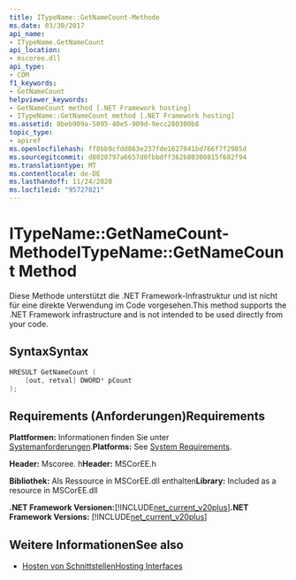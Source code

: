 ```yaml
---
title: ITypeName::GetNameCount-Methode
ms.date: 03/30/2017
api_name:
- ITypeName.GetNameCount
api_location:
- mscoree.dll
api_type:
- COM
f1_keywords:
- GetNameCount
helpviewer_keywords:
- GetNameCount method [.NET Framework hosting]
- ITypeName::GetNameCount method [.NET Framework hosting]
ms.assetid: 0beb909a-5095-40e5-909d-9ecc280300b8
topic_type:
- apiref
ms.openlocfilehash: ff8bb9cfdd863e237fde1627041bd766f7f2985d
ms.sourcegitcommit: d8020797a6657d0fbbdff362b80300815f682f94
ms.translationtype: MT
ms.contentlocale: de-DE
ms.lasthandoff: 11/24/2020
ms.locfileid: "95727821"
---
```

# <a name="itypenamegetnamecount-method"></a><span data-ttu-id="47c50-102">ITypeName::GetNameCount-Methode</span><span class="sxs-lookup"><span data-stu-id="47c50-102">ITypeName::GetNameCount Method</span></span>

<span data-ttu-id="47c50-103">Diese Methode unterstützt die .NET Framework-Infrastruktur und ist nicht für eine direkte Verwendung im Code vorgesehen.</span><span class="sxs-lookup"><span data-stu-id="47c50-103">This method supports the .NET Framework infrastructure and is not intended to be used directly from your code.</span></span>  
  
## <a name="syntax"></a><span data-ttu-id="47c50-104">Syntax</span><span class="sxs-lookup"><span data-stu-id="47c50-104">Syntax</span></span>  
  
```cpp  
HRESULT GetNameCount (  
    [out, retval] DWORD* pCount  
);  
```  
  
## <a name="requirements"></a><span data-ttu-id="47c50-105">Requirements (Anforderungen)</span><span class="sxs-lookup"><span data-stu-id="47c50-105">Requirements</span></span>  

 <span data-ttu-id="47c50-106">**Plattformen:** Informationen finden Sie unter [Systemanforderungen](../../get-started/system-requirements.md).</span><span class="sxs-lookup"><span data-stu-id="47c50-106">**Platforms:** See [System Requirements](../../get-started/system-requirements.md).</span></span>  
  
 <span data-ttu-id="47c50-107">**Header:** Mscoree. h</span><span class="sxs-lookup"><span data-stu-id="47c50-107">**Header:** MSCorEE.h</span></span>  
  
 <span data-ttu-id="47c50-108">**Bibliothek:** Als Ressource in MSCorEE.dll enthalten</span><span class="sxs-lookup"><span data-stu-id="47c50-108">**Library:** Included as a resource in MSCorEE.dll</span></span>  
  
 <span data-ttu-id="47c50-109">**.NET Framework Versionen:**[!INCLUDE[net_current_v20plus](../../../../includes/net-current-v20plus-md.md)]</span><span class="sxs-lookup"><span data-stu-id="47c50-109">**.NET Framework Versions:** [!INCLUDE[net_current_v20plus](../../../../includes/net-current-v20plus-md.md)]</span></span>  
  
## <a name="see-also"></a><span data-ttu-id="47c50-110">Weitere Informationen</span><span class="sxs-lookup"><span data-stu-id="47c50-110">See also</span></span>

- [<span data-ttu-id="47c50-111">Hosten von Schnittstellen</span><span class="sxs-lookup"><span data-stu-id="47c50-111">Hosting Interfaces</span></span>](hosting-interfaces.md)
